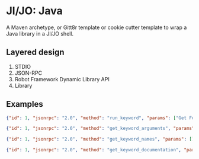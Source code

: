 # JI/JO: Java

A Maven archetype, or Gitt8r template or cookie cutter template
to wrap a Java library in a JI/JO shell.

## Layered design
 
1. STDIO
2. JSON-RPC
3. Robot Framework Dynamic Library API
4. Library

## Examples

```json
{"id": 1, "jsonrpc": "2.0", "method": "run_keyword", "params": ["Get Full Name", "john", "doe"]}
```

```json
{"id": 1, "jsonrpc": "2.0", "method": "get_keyword_arguments", "params": ["Get Full Name"]}
```

```json
{"id": 1, "jsonrpc": "2.0", "method": "get_keyword_names", "params": []}
```

```json
{"id": 1, "jsonrpc": "2.0", "method": "get_keyword_documentation", "params": ["__intro__"]}
```
